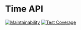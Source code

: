 # Time API

[![Maintainability](https://api.codeclimate.com/v1/badges/cf99c95fad5e80d93d06/maintainability)](https://codeclimate.com/github/time-api/time-api/maintainability)
[![Test Coverage](https://api.codeclimate.com/v1/badges/cf99c95fad5e80d93d06/test_coverage)](https://codeclimate.com/github/time-api/time-api/test_coverage)


